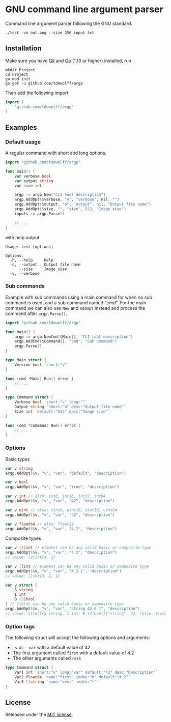 # GNU command line argument parser
Command line argument parser following the GNU standard.

    ./test -vo out.png --size 256 input.txt

## Installation
Make sure you have [Git](https://git-scm.com/) and [Go](https://golang.org/dl/) (1.13 or higher) installed, run
```
mkdir Project
cd Project
go mod init
go get -u github.com/tdewolff/argp
```

Then add the following import
``` go
import (
	"github.com/tdewolff/argp"
)
```

## Examples
### Default usage
A regular command with short and long options.

```go
import "github.com/tdewolff/argp"

func main() {
    var verbose bool
    var output string
    var size int

    argp := argp.New("CLI tool description")
    argp.AddOpt(&verbose, "v", "verbose", nil, "")
    argp.AddOpt(&output, "o", "output", nil, "Output file name")
    argp.AddOpt(&size, "", "size", 512, "Image size")
    inputs := argp.Parse()

    // ...
}
```

with help output

```
Usage: test [options]

Options:
  -h, --help     Help
  -o, --output   Output file name
      --size     Image size
  -v, --verbose
```

### Sub commands
Example with sub commands using a main command for when no sub command is used, and a sub command named "cmd". For the main command we can also use `New` and `AddOpt` instead and process the command after `argp.Parse()`.

```go
import "github.com/tdewolff/argp"

func main() {
    argp := argp.NewCmd(&Main{}, "CLI tool description")
    argp.AddCmd(&Command{}, "cmd", "Sub command")
    argp.Parse()
}

type Main struct {
    Version bool `short:"v"`
}

func (cmd *Main) Run() error {
    // ...
}

type Command struct {
    Verbose bool `short:"v" long:""`
    Output string `short:"o" desc:"Output file name"`
    Size int `default:"512" desc:"Image size"`
}

func (cmd *Command) Run() error {
    // ...
}
```

### Options
Basic types
```go
var v string
argp.AddOpt(&v, "v", "var", "default", "description")

var v bool
argp.AddOpt(&v, "v", "var", "true", "description")

var v int // also: int8, int16, int32, int64
argp.AddOpt(&v, "v", "var", "42", "description")

var v uint // also: uint8, uint16, uint32, uint64
argp.AddOpt(&v, "v", "var", "42", "description")

var v float64 // also: float32
argp.AddOpt(&v, "v", "var", "4.2", "description")
```

Composite types
```go
var v [2]int // element can be any valid basic or composite type
argp.AddOpt(&v, "v", "var", "4 2", "description")
// value: [2]int{4, 2}

var v []int // element can be any valid basic or composite type
argp.AddOpt(&v, "v", "var", "4 2 1", "description")
// value: []int{4, 2, 1}

var v struct {
    S string
    I int
    B [2]bool
} // fields can be any valid basic or composite type
argp.AddOpt(&v, "v", "var", "string 42 0 1", "description")
// value: struct{S string, I int, B [2]bool}{"string", 42, false, true}
```

### Option tags
The following struct will accept the following options and arguments:
- `-v` or `--var` with a default value of 42
- The first argument called `first` with a default value of 4.2
- The other arguments called `rest`

```go
type Command struct {
    Var1 int `short:"v" long:"var" default:"42" desc:"Description"`
    Var2 float64 `name:"first" index:"0" default:"4.2"`
    Var3 []string `name:"rest" index:"*"`
}
```

## License
Released under the [MIT license](LICENSE.md).
